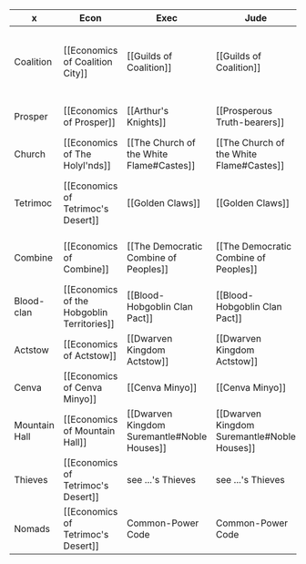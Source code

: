 | x             | Econ                                       | Exec                                        | Jude                                        | Legi                                                                     |
| ------------- | ------------------------------------------ | ------------------------------------------- | ------------------------------------------- | ------------------------------------------------------------------------ |
| Coalition     | [[Economics of Coalition City]]            | [[Guilds of Coalition]]                     | [[Guilds of Coalition]]                     | [[Coalition's Founding Document]] & [[Communicaes]] as Civil-Common Code |
| Prosper       | [[Economics of Prosper]]                   | [[Arthur's Knights]]                        | [[Prosperous Truth-bearers]]                | [[Carta Prosperitatis]] as Civil Code                                    |
| Church        | [[Economics of The Holyl'nds]]             | [[The Church of the White Flame#Castes]]    | [[The Church of the White Flame#Castes]]    | [[The Tome of Gannon]] as Canonical Code                                 |
| Tetrimoc      | [[Economics of Tetrimoc's Desert]]         | [[Golden Claws]]                            | [[Golden Claws]]                            | [[Golden Claws#The Council of Eight]] as Common Code                     |
| Combine       | [[Economics of Combine]]                   | [[The Democratic Combine of Peoples]]       | [[The Democratic Combine of Peoples]]       | [[Coalition's Founding Document]] as Civil-Social Code                   |
| Blood-clan    | [[Economics of the Hobgoblin Territories]] | [[Blood-Hobgoblin Clan Pact]]               | [[Blood-Hobgoblin Clan Pact]]               | [[Blood-Hobgoblin Clan Pact]] as Civil Code                              |
| Actstow       | [[Economics of Actstow]]                   | [[Dwarven Kingdom Actstow]]                 | [[Dwarven Kingdom Actstow]]                 | [[Actstow's Constitution]] as Civil-Social Code                          |
| Cenva         | [[Economics of Cenva Minyo]]               | [[Cenva Minyo]]                             | [[Cenva Minyo]]                             | [[Cenva Minyo]] as Common-Social Code                                    |
| Mountain Hall | [[Economics of Mountain Hall]]             | [[Dwarven Kingdom Suremantle#Noble Houses]] | [[Dwarven Kingdom Suremantle#Noble Houses]] | [[Mountain Hall's Constitution]] as Civil Code                           |
| Thieves       | [[Economics of Tetrimoc's Desert]]         | see ...'s Thieves                           | see ...'s Thieves                           | [[The Code of Thieves]] as Civil-Social Code                             |
| Nomads        | [[Economics of Tetrimoc's Desert]]         | Common-Power Code                           | Common-Power Code                           | Common-Power Code                                                        |